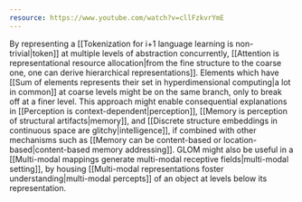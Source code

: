 ```yaml
---
resource: https://www.youtube.com/watch?v=cllFzkvrYmE
---
```


By representing a [[Tokenization for i+1 language learning is non-trivial|token]] at multiple levels of abstraction concurrently, [[Attention is representational resource allocation|from the fine structure to the coarse one, one can derive hierarchical representations]]. Elements which have [[Sum of elements represents their set in hyperdimensional computing|a lot in common]] at coarse levels might be on the same branch, only to break off at a finer level. This approach might enable consequential explanations in [[Perception is context-dependent|perception]], [[Memory is perception of structural artifacts|memory]], and [[Discrete structure embeddings in continuous space are glitchy|intelligence]], if combined with other mechanisms such as [[Memory can be content-based or location-based|content-based memory addressing]]. GLOM might also be useful in a [[Multi-modal mappings generate multi-modal receptive fields|multi-modal setting]], by housing [[Multi-modal representations foster understanding|multi-modal percepts]] of an object at levels below its representation.